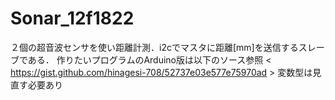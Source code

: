 # Sonar_12f1822
２個の超音波センサを使い距離計測．i2cでマスタに距離[mm]を送信するスレーブである．
作りたいプログラムのArduino版は以下のソース参照
< https://gist.github.com/hinagesi-708/52737e03e577e75970ad >
変数型は見直す必要あり
